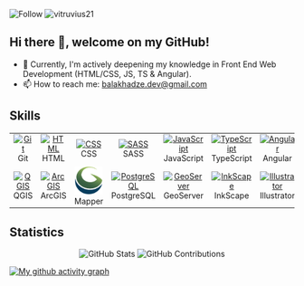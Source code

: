 ![Follow](https://img.shields.io/github/followers/Vitruvius21?label=Follow&style=social) <img src="https://komarev.com/ghpvc/?username=vitruvius21&label=Profile%20views&color=0e75b6&style=flat" alt="vitruvius21" />

## Hi there 👋, welcome on my GitHub!

- 🌱 Currently, I'm actively deepening my knowledge in Front End Web Development (HTML/CSS, JS, TS & Angular).
- 📫 How to reach me: balakhadze.dev@gmail.com

## Skills  

<table align="center" style="border: none">
  <tr>
    <td align="center" width="96">
      <a href="https://github.com/topics/git">
        <img src="https://profilinator.rishav.dev/skills-assets/git-scm-icon.svg" width="50" height="50" alt="Git" />
      </a>
      <br>Git
    </td>
   <td align="center" width="96">
      <a href="https://github.com/topics/html">
        <img src="https://profilinator.rishav.dev/skills-assets/html5-original-wordmark.svg" width="50" height="50" alt="HTML" />
      </a>
      <br>HTML
    </td>
   <td align="center" width="96">
      <a href="https://github.com/topics/css">
        <img src="https://profilinator.rishav.dev/skills-assets/css3-original-wordmark.svg" width="50" height="50" alt="CSS" />
      </a>
      <br>CSS
    </td>
   <td align="center" width="96">
      <a href="https://github.com/topics/sass">
        <img src="https://profilinator.rishav.dev/skills-assets/sass-original.svg" width="50" height="50" alt="SASS" />
      </a>
      <br>SASS
    </td>
   <td align="center" width="96">
      <a href="https://github.com/topics/javascript">
        <img src="https://profilinator.rishav.dev/skills-assets/javascript-original.svg" width="50" height="50" alt="JavaScript" />
      </a>
      <br>JavaScript
    </td>
   <td align="center" width="96">
      <a href="https://github.com/topics/typescript">
        <img src="https://profilinator.rishav.dev/skills-assets/typescript-original.svg" width="50" height="50" alt="TypeScript" />
      </a>
      <br>TypeScript
    </td>
   <td align="center" width="96">
      <a href="https://github.com/topics/angular">
        <img src="https://cdn.worldvectorlogo.com/logos/angular-icon-1.svg" width="50" height="50" alt="Angular" />
      </a>
      <br>Angular
    </td>
   <td align="center" width="96">
      <a href="https://github.com/topics/firebase">
        <img src="https://coollogo.net/wp-content/uploads/2021/02/Firebase-logo.svg" width="50" height="50" alt="Firebase" />
      </a>
      <br>Firebase
    </td>
    <td align="center" width="96">
      <a href="https://github.com/topics/material-design">
        <img src="https://angular.io/generated/images/marketing/concept-icons/material.svg" width="50" height="50" alt="Material" />
      </a>
      <br>Material
    </td>
  </tr>
<!--   <tr>
    <td align="center" width="96">
      <a href="https://github.com/topics/json">
        <img src="https://raw.githubusercontent.com/github/explore/80688e429a7d4ef2fca1e82350fe8e3517d3494d/topics/json/json.png" width="50" height="50" alt="Material" />
      </a>
      <br>JSON
    </td>
    <td align="center" width="96">
      <a href="https://github.com/topics/eslint">
        <img src="https://raw.githubusercontent.com/github/explore/80688e429a7d4ef2fca1e82350fe8e3517d3494d/topics/eslint/eslint.png" width="50" height="50" alt="Material" />
      </a>
      <br>ESLint
    </td>
  </tr> -->
  <tr>
    <td align="center" width="96">
      <a href="https://qgis.org/en/site/">
        <img src="https://qgis.org/en/_static/logo.png" width="50" height="50" alt="QGIS" />
      </a>
      <br>QGIS
    </td>
    <td align="center" width="96">
      <a href="https://www.esri.com/en-us/arcgis/about-arcgis/overview">
        <img src="https://upload.wikimedia.org/wikipedia/commons/7/7e/ArcGIS_logo_%28cropped%29.png" width="50" height="50" alt="ArcGIS" />
      </a>
      <br>ArcGIS
    </td>
    <td align="center" width="96">
      <a href="https://www.bluemarblegeo.com/global-mapper">
        <img src="https://github.com/Vitruvius21/Vitruvius21/blob/0e3e5e1959fceb253e42c1c52c35d8be5b9e2e8b/Global-Mapper-logo-1.png" width="50" height="50" alt="GlobalMapper" />
      </a>
      <br>Mapper
    </td>
    <td align="center" width="96">
      <a href="https://github.com/topics/postgresql">
        <img src="https://profilinator.rishav.dev/skills-assets/postgresql-original-wordmark.svg" width="50" height="50" alt="PostgreSQL" />
      </a>
      <br>PostgreSQL
    </td>
    <td align="center" width="96">
      <a href="http://geoserver.org/">
        <img src="https://avatars.githubusercontent.com/u/186522?s=200&v=4" width="50" height="50" alt="GeoServer" />
      </a>
      <br>GeoServer
    </td>
    <td align="center" width="96">
      <a href="https://inkscape.org/">
        <img src="https://media.inkscape.org/static/images/inkscape-logo.svg" width="50" height="50" alt="InkScape" />
      </a>
      <br>InkScape
    </td>
    <td align="center" width="96">
      <a href="https://www.adobe.com/products/illustrator.html">
        <img src="https://upload.wikimedia.org/wikipedia/commons/f/fb/Adobe_Illustrator_CC_icon.svg" width="50" height="50" alt="Illustrator" />
      </a>
      <br>Illustrator
    </td>
    <td align="center" width="96">
      <a href="https://www.adobe.com/products/photoshop.html">
        <img src="https://upload.wikimedia.org/wikipedia/commons/a/af/Adobe_Photoshop_CC_icon.svg" width="50" height="50" alt="Photoshop" />
      </a>
      <br>Photoshop
    </td>
    <td align="center" width="96">
      <a href="https://www.adobe.com/products/indesign.html">
        <img src="https://profilinator.rishav.dev/skills-assets/adobeindesign.svg" width="50" height="50" alt="InDesign" />
      </a>
      <br>InDesign
    </td>
  </tr>
</table>

## Statistics

<div align="center">  
<img width="49.5%" alt="GitHub Stats" src="https://github-readme-stats.vercel.app/api?username=Vitruvius21&count_private=true&show_icons=true&include_all_commits=true&theme=dark&icon_color=fa8b00">
<img width="49.5%" alt="GitHub Contributions" src="https://github-readme-streak-stats.herokuapp.com/?user=Vitruvius21&theme=dark">
</div>

[![My github activity graph](https://activity-graph.herokuapp.com/graph?username=Vitruvius21&theme=react-dark&line=fa8b00&point=dadada&color=959595&area=true&area_color=fa8b00)](https://github.com/Vitruvius21)

<!-- 
<div style="display:flex">
 <div align="center">
  <img align="center" src="https://github-readme-stats.vercel.app/api/top-langs/?username=Vitruvius21&theme=dark" />
</div> 
<div align="center">
  <img alt="GitHub Stats" src="https://github-readme-stats.vercel.app/api?username=Vitruvius21&count_private=true&show_icons=true&include_all_commits=true&theme=dark">
</div>
<div align="center">
  <img align="center" src="https://github-readme-streak-stats.herokuapp.com/?user=Vitruvius21&theme=dark">
</div>
</div> 
-->
